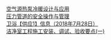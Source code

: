   
[空气源热泵冷暖设计与应用](http://www.dianyue.me/archives/509/e3xdfbnwyo2f31qc/)  
[压力管道的安全操作与管理](http://www.dianyue.me/archives/921/rhzue0j8cngqgzlz/)  
[卫浴【供应1】信息（2018年7月28日）](http://www.dianyue.me/archives/870/64ux8snatf2g42ez/)  
[洁净室工程施工安装、调试、验收要点(一)](http://www.dianyue.me/archives/699/rjj35w9028di6oq9/)